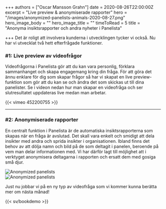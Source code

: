 +++
authors = ["Oscar Mansson Grahn"]
date = 2020-08-26T22:00:00Z
excerpt = "Live preview & anonymiserade rapporter"
hero = "/images/anonymized-panelists-animals-2020-08-27.png"
hero_image_body = ""
hero_image_title = ""
timeToRead = 5
title = "Anonyma insiktsrapporter och andra nyheter i Panelista"

+++
Det är roligt att involvera kunderna i utvecklingen tycker vi också. Nu har vi utvecklat två hett efterfrågade funktioner.

### #1: Live preview av videofrågor

Videofrågorna i Panelista gör att du kan vara personlig, förklara sammanhanget och skapa engagemang kring din fråga. För att göra det ännu enklare för dig som skapar frågor så har vi skapat en live preview-funktion som gör att du kan se och ändra det som skickas ut till dina panelister. Se i videon nedan hur man skapar en videofråga och ser slutresultatet uppdateras live medan man arbetar.

{{< vimeo 452200755 >}}

***

### #2: Anonymiserade rapporter

En centralt funktion i Panelista är de automatiska insiktsrapporterna som skapas när en fråga är avslutad. Det skall vara enkelt och smidigt att dela insikter med andra och sprida insikter i organisationen. Ibland finns det behov av att dölja namn och bild på de som deltagit i panelen, beroende på vem man delar informationen med. Vi har därför lagt till möjlighet att i verktyget anonymisera deltagarna i rapporten och ersatt dem med gosiga små djur.

<div class="Image__small"> <img src="/images/anonymized-panelists-2020-08-27.png" alt="Anonymized panelists" /> </div>

<div class="Image__small"> <img src="/images/anonymized-panelists-2-2020-08-27.png" alt="Anonymized panelists" /> </div>

Just nu jobbar vi på en ny typ av videofråga som vi kommer kunna berätta mer om nästa månad!

{{< sv/bookdemo >}}